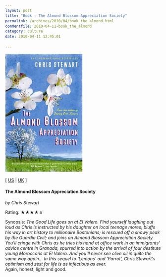 ```yaml
---
layout: post
title: "Book - The Almond Blossom Appreciation Society"
permalink: /archives/2010/04/book_the_almond.html
commentfile: 2010-04-11-book_the_almond
category: culture
date: 2010-04-11 12:45:01

---
```


<img class="photo right" src="/assets/images/0956003826.jpg" width="250" alt="The Almond Blossom Appreciation Society The Lemons Trilogy cover" />

\[ [US](http://www.amazon.com/o/asin/0956003826) | [UK](http://www.amazon.co.uk/o/asin/0956003826) \]

#### The Almond Blossom Appreciation Society

<em>by Chris Stewart</em>

Rating: ★★★★☆

<div class="book_synopsis">
Synopsis: <em>The Good Life goes on at El Valero. Find yourself laughing out loud as Chris is instructed by his daughter on local teenage mores; bluffs his way in art history to millionaire Bostonians; is rescued off a snowy peak by the Guardia Civil; and joins an Almond Blossom Appreciation Society. You'll cringe with Chris as he tries his hand at office work in an immigrants' advice centre in Granada, spurred into action by the arrival of four destitute young Moroccans at El Valero. And you'll never see olive oil in quite the same way again... In this sequel to 'Lemons' and 'Parrot', Chris Stewart's optimism and zest for life is as infectious as ever.
</em>

</div>
Again, honest, light and good.
